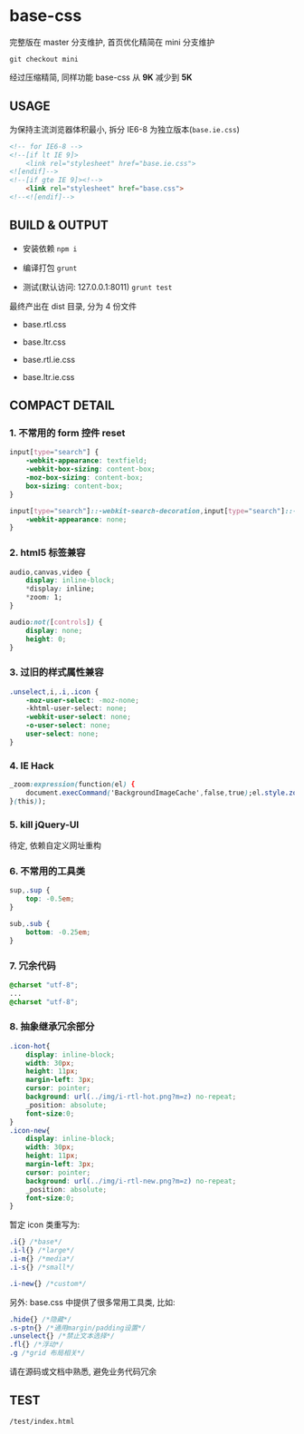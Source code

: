 # base-css

完整版在 master 分支维护, 首页优化精简在 mini 分支维护

`git checkout mini`

经过压缩精简, 同样功能 base-css 从 **9K** 减少到 **5K**

## USAGE

为保持主流浏览器体积最小, 拆分 IE6-8 为独立版本(`base.ie.css`)

```html
<!-- for IE6-8 -->
<!--[if lt IE 9]>
    <link rel="stylesheet" href="base.ie.css">
<![endif]-->
<!--[if gte IE 9]><!-->
    <link rel="stylesheet" href="base.css">
<!--<![endif]-->
```

## BUILD & OUTPUT

* 安装依赖
`npm i`

* 编译打包
`grunt`

* 测试(默认访问: 127.0.0.1:8011)
`grunt test`

最终产出在 dist 目录, 分为 4 份文件

- base.rtl.css

- base.ltr.css

- base.rtl.ie.css

- base.ltr.ie.css

## COMPACT DETAIL

### 1. 不常用的 form 控件 reset

```css
input[type="search"] {
    -webkit-appearance: textfield;
    -webkit-box-sizing: content-box;
    -moz-box-sizing: content-box;
    box-sizing: content-box;
}

input[type="search"]::-webkit-search-decoration,input[type="search"]::-webkit-search-cancel-button {
    -webkit-appearance: none;
}
```

### 2. html5 标签兼容

```css
audio,canvas,video {
    display: inline-block;
    *display: inline;
    *zoom: 1;
}

audio:not([controls]) {
    display: none;
    height: 0;
}
```

### 3. 过旧的样式属性兼容

```css
.unselect,i,.i,.icon {
    -moz-user-select: -moz-none;
    -khtml-user-select: none;
    -webkit-user-select: none;
    -o-user-select: none;
    user-select: none;
}
```

### 4. IE Hack

```css
_zoom:expression(function(el) {
    document.execCommand('BackgroundImageCache',false,true);el.style.zoom = "1";
}(this));
```

### 5. kill jQuery-UI

待定, 依赖自定义网址重构

### 6. 不常用的工具类

```css
sup,.sup {
    top: -0.5em;
}

sub,.sub {
    bottom: -0.25em;
}
```

### 7. 冗余代码

```css
@charset "utf-8";
...
@charset "utf-8";
```

### 8. 抽象继承冗余部分

```css
.icon-hot{
    display: inline-block;
	width: 30px;
	height: 11px;
	margin-left: 3px;
	cursor: pointer;
	background: url(../img/i-rtl-hot.png?m=z) no-repeat;
	_position: absolute;
	font-size:0;
}
.icon-new{
	display: inline-block;
	width: 30px;
	height: 11px;
	margin-left: 3px;
	cursor: pointer;
	background: url(../img/i-rtl-new.png?m=z) no-repeat;
	_position: absolute;
	font-size:0;
}
```

暂定 icon 类重写为:

```css
.i{} /*base*/
.i-l{} /*large*/
.i-m{} /*media*/
.i-s{} /*small*/

.i-new{} /*custom*/
```

另外: base.css 中提供了很多常用工具类, 比如:

```css
.hide{} /*隐藏*/
.s-ptn{} /*通用margin/padding设置*/
.unselect{} /*禁止文本选择*/
.fl{} /*浮动*/
.g /*grid 布局相关*/
```
请在源码或文档中熟悉, 避免业务代码冗余

## TEST

`/test/index.html`